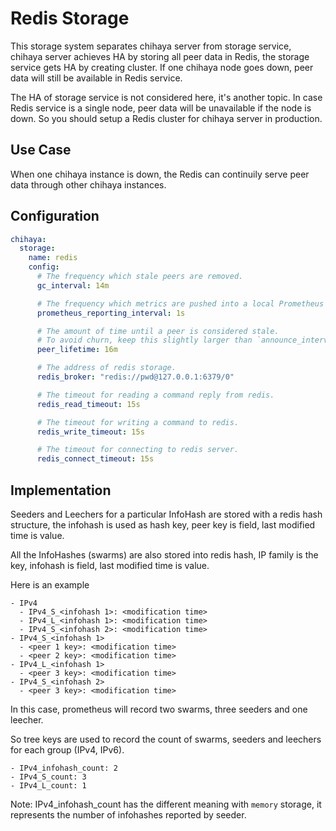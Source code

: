 # Redis Storage

This storage system separates chihaya server from storage service, chihaya server achieves HA by storing all peer data in Redis, the storage service gets HA by creating cluster. If one chihaya node goes down, peer data will still be available in Redis service.

The HA of storage service is not considered here, it's another topic. In case Redis service is a single node, peer data will be unavailable if the node is down. So you should setup a Redis cluster for chihaya server in production.

## Use Case

When one chihaya instance is down, the Redis can continuily serve peer data through other chihaya instances.

## Configuration

```yaml
chihaya:
  storage:
    name: redis
    config:
      # The frequency which stale peers are removed.
      gc_interval: 14m

      # The frequency which metrics are pushed into a local Prometheus endpoint.
      prometheus_reporting_interval: 1s

      # The amount of time until a peer is considered stale.
      # To avoid churn, keep this slightly larger than `announce_interval`
      peer_lifetime: 16m

      # The address of redis storage.
      redis_broker: "redis://pwd@127.0.0.1:6379/0"

      # The timeout for reading a command reply from redis.
      redis_read_timeout: 15s

      # The timeout for writing a command to redis.
      redis_write_timeout: 15s

      # The timeout for connecting to redis server.
      redis_connect_timeout: 15s
```

## Implementation

Seeders and Leechers for a particular InfoHash are stored with a redis hash structure, the infohash is used as hash key, peer key is field, last modified time is value.

All the InfoHashes (swarms) are also stored into redis hash, IP family is the key, infohash is field, last modified time is value.

Here is an example

```
- IPv4
  - IPv4_S_<infohash 1>: <modification time>
  - IPv4_L_<infohash 1>: <modification time>
  - IPv4_S_<infohash 2>: <modification time>
- IPv4_S_<infohash 1>
  - <peer 1 key>: <modification time>
  - <peer 2 key>: <modification time>
- IPv4_L_<infohash 1>
  - <peer 3 key>: <modification time>
- IPv4_S_<infohash 2>
  - <peer 3 key>: <modification time>
```


In this case, prometheus will record two swarms, three seeders and one leecher.

So tree keys are used to record the count of swarms, seeders and leechers for each group (IPv4, IPv6).

```
- IPv4_infohash_count: 2
- IPv4_S_count: 3
- IPv4_L_count: 1
```

Note: IPv4_infohash_count has the different meaning with `memory` storage, it represents the number of infohashes reported by seeder.
